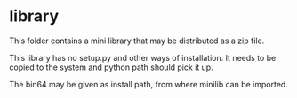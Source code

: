 # library

This folder contains a mini library that may be distributed as a zip file.

This library has no setup.py and other ways of installation. It needs to be copied to the system and python path should pick it up.

The bin64 may be given as install path, from where minilib can be imported.
